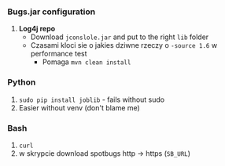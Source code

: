 ### Bugs.jar configuration

1. **Log4j repo**    
   - Download `jconslole.jar` and put to the right `lib` folder
   - Czasami kloci sie o jakies dziwne rzeczy o `-source 1.6` w performance test
     - Pomaga `mvn clean install`





### Python
1. `sudo pip install joblib` - fails without sudo
2. Easier without venv (don't blame me)


### Bash
1. `curl`
2. w skrypcie download spotbugs http -> https (`SB_URL`)